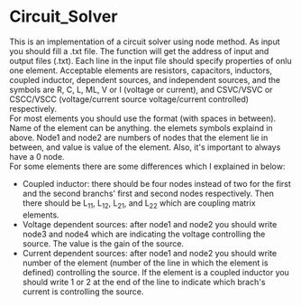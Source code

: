 # Circuit_Solver
This is an implementation of a circuit solver using node method. As input you should fill a .txt file. The function will get the address of input and output files (.txt).
Each line in the input file should specify properties of onlu one element. Acceptable elements are resistors, capacitors, inductors, coupled inductor, dependent sources, and independent sources, and the symbols are R, C, L, ML, V or I (voltage or current), and CSVC/VSVC or CSCC/VSCC (voltage/current source voltage/current controlled) respectively.<br />
For most elements you should use the <Element><Name><node1><node2><value> format (with spaces in between). Name of the element can be anything. the elemets symbols explaind in above. Node1 and node2 are numbers of nodes that the element lie in between, and value is value of the element. Also, it's important to always have a 0 node.<br />
For some elements there are some differences which I explained in below:<br />
  - Coupled inductor: there should be four nodes instead of two for the first and the second branchs' first and second nodes respectively. Then there should be L<sub>11</sub>, L<sub>12</sub>, L<sub>21</sub>, and L<sub>22</sub> which are coupling matrix elements.
  - Voltage dependent sources: after node1 and node2 you should write node3 and node4 which are indicating the voltage controlling the source. The value is the gain of the source.<br />
  - Current dependent sources: after node1 and node2 you should write number of the element (number of the line in which the element is defined) controlling the source. If the element is a coupled inductor you should write 1 or 2 at the end of the line to indicate which brach's current is controlling the source.<br />
